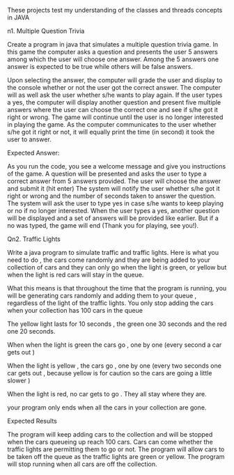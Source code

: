 These projects test my understanding of the classes and threads concepts in JAVA

n1. Multiple Question Trivia 

Create a program in java that simulates a multiple question trivia game. In this game the computer asks a question and presents the user 5 answers among which the user will choose one answer. Among the 5 answers one answer is expected to be true while others will be false answers.

Upon selecting the answer, the computer will grade the user and display to the console whether or not the user got the correct answer. The computer will as well ask the user whether s/he wants to play again. If the user types a yes, the computer will display another question and present five multiple answers where the user can choose the correct one and see if s/he got it right or wrong. The game will continue until the user is no longer interested in playing the game. As the computer communicates to the user whether s/he got it right or not, it will equally print the time (in second) it took the user to answer.

Expected Answer:

As you run the code, you see a welcome message and give you instructions of the game.
A question will be presented and asks the user to type a correct answer from 5 answers provided.
The user will choose the answer and submit it (hit enter)
The system will notify the user whether s/he got it right or wrong and the number of seconds taken to answer the question.
The system will ask the user to type yes in case s/he wants to keep playing or no if no longer interested. When the user types a yes, another question will be displayed and a set of answers will be provided like earlier. But if a no was typed, the game will end (Thank you for playing, see you!).
 

Qn2. Traffic Lights

Write a java program to simulate traffic and traffic lights. Here is what you need to do , the cars come randomly and they are being added to your collection of cars and they can only go when the light is green, or yellow but when the light is red cars will stay in the queue.

What this means is that throughout the time that the program is running, you will be generating cars randomly and adding them to your queue , regardless of the light of the traffic lights. You only stop adding the cars when your collection has 100 cars in the queue

The yellow light lasts for 10 seconds , the green one 30 seconds and the red one 20 seconds.

When when the light is green the cars go , one by one (every second a car gets out )

When the light is yellow , the cars go , one by one (every two seconds one  car gets out , because yellow is for caution so the cars are going a little slower )

When the light is red, no car gets to go . They all stay where they are.

your program only ends when all the cars in your collection are gone.

 

Expected Results

The program will keep adding cars to the collection and will be stopped when the cars queueing up reach 100 cars. Cars can come whether the traffic lights are permitting them to go or not.
The program will allow cars to be taken off the queue as the traffic lights are green or yellow.
The program will stop running when all cars are off the collection.